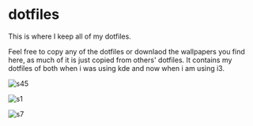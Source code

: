 # dotfiles
This is where I keep all of my dotfiles.

Feel free to copy any of the dotfiles or downlaod the wallpapers you find here, as much of it is just copied from others' dotfiles. It contains my dotfiles of both when i was using kde and now when i am using i3.

![s45](https://github.com/user-attachments/assets/421f4366-5612-43f2-8809-d53a690a854e)

![s1](https://github.com/user-attachments/assets/db8c4b83-5ecd-4d2e-aa2e-dd350b0822c3)

![s7](https://github.com/user-attachments/assets/91abc33d-2b87-43b5-940a-a0dc65f3ec55)
